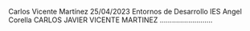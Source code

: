 Carlos Vicente Martínez
25/04/2023
Entornos de Desarrollo
IES Angel Corella
CARLOS JAVIER VICENTE MARTINEZ
..........................
